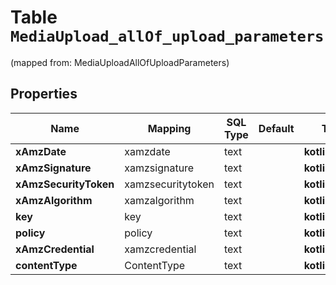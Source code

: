 
# Table `MediaUpload_allOf_upload_parameters`
(mapped from: MediaUploadAllOfUploadParameters)

## Properties
Name | Mapping | SQL Type | Default | Type | Description | Notes
---- | ------- | -------- | ------- | ---- | ----------- | -----
**xAmzDate** | xamzdate | text |  | **kotlin.String** |  |  [optional]
**xAmzSignature** | xamzsignature | text |  | **kotlin.String** |  |  [optional]
**xAmzSecurityToken** | xamzsecuritytoken | text |  | **kotlin.String** |  |  [optional]
**xAmzAlgorithm** | xamzalgorithm | text |  | **kotlin.String** |  |  [optional]
**key** | key | text |  | **kotlin.String** |  |  [optional]
**policy** | policy | text |  | **kotlin.String** |  |  [optional]
**xAmzCredential** | xamzcredential | text |  | **kotlin.String** |  |  [optional]
**contentType** | ContentType | text |  | **kotlin.String** |  |  [optional]










